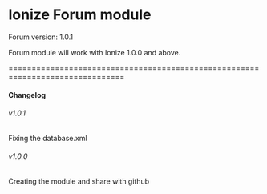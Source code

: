 Ionize Forum module
===============================================================================

Forum version: 1.0.1

Forum module will work with Ionize 1.0.0 and above.

===============================================================================

#### Changelog

###### v1.0.1

Fixing the database.xml

###### v1.0.0 

Creating the module and share with github


